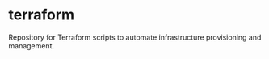 # terraform
Repository for Terraform scripts to automate infrastructure provisioning and management.
